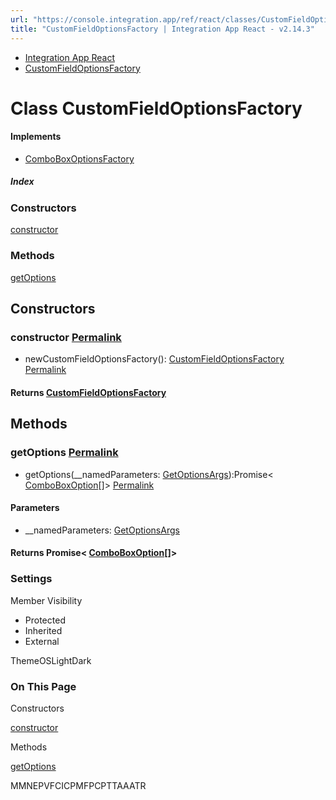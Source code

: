 ```yaml
---
url: "https://console.integration.app/ref/react/classes/CustomFieldOptionsFactory.html"
title: "CustomFieldOptionsFactory | Integration App React - v2.14.3"
---
```


- [Integration App React](https://console.integration.app/ref/react/index.html)
- [CustomFieldOptionsFactory](https://console.integration.app/ref/react/classes/CustomFieldOptionsFactory.html)

# Class CustomFieldOptionsFactory

#### Implements

- [ComboBoxOptionsFactory](https://console.integration.app/ref/react/interfaces/ComboBoxOptionsFactory.html)

##### Index

### Constructors

[constructor](https://console.integration.app/ref/react/classes/CustomFieldOptionsFactory.html#constructor)

### Methods

[getOptions](https://console.integration.app/ref/react/classes/CustomFieldOptionsFactory.html#getoptions)

## Constructors

### constructor [Permalink](https://console.integration.app/ref/react/classes/CustomFieldOptionsFactory.html\#constructor)

- newCustomFieldOptionsFactory(): [CustomFieldOptionsFactory](https://console.integration.app/ref/react/classes/CustomFieldOptionsFactory.html) [Permalink](https://console.integration.app/ref/react/classes/CustomFieldOptionsFactory.html#constructorcustomfieldoptionsfactory)



#### Returns [CustomFieldOptionsFactory](https://console.integration.app/ref/react/classes/CustomFieldOptionsFactory.html)


## Methods

### getOptions [Permalink](https://console.integration.app/ref/react/classes/CustomFieldOptionsFactory.html\#getoptions)

- getOptions(\_\_namedParameters: [GetOptionsArgs](https://console.integration.app/ref/react/types/GetOptionsArgs.html)):Promise< [ComboBoxOption](https://console.integration.app/ref/react/interfaces/ComboBoxOption.html)\[\]> [Permalink](https://console.integration.app/ref/react/classes/CustomFieldOptionsFactory.html#getoptions-1)





#### Parameters



- \_\_namedParameters: [GetOptionsArgs](https://console.integration.app/ref/react/types/GetOptionsArgs.html)

#### Returns Promise< [ComboBoxOption](https://console.integration.app/ref/react/interfaces/ComboBoxOption.html)\[\]>

### Settings

Member Visibility

- Protected
- Inherited
- External

ThemeOSLightDark

### On This Page

Constructors

[constructor](https://console.integration.app/ref/react/classes/CustomFieldOptionsFactory.html#constructor)

Methods

[getOptions](https://console.integration.app/ref/react/classes/CustomFieldOptionsFactory.html#getoptions)

MMNEPVFCICPMFPCPTTAAATR